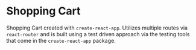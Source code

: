 # Shopping Cart

Shopping Cart created with `create-react-app`. Utilizes multiple routes via `react-router` and is built using a test driven approach via the testing tools that come in the `create-react-app` package.
